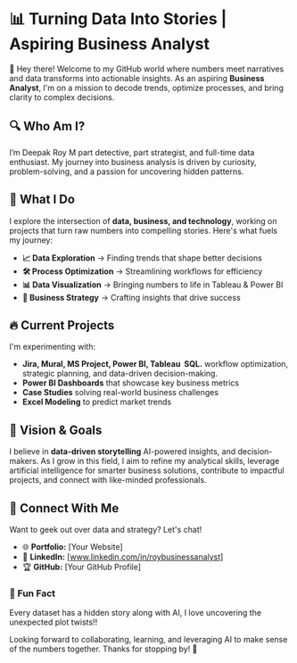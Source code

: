 # 📊 Turning Data Into Stories | Aspiring Business Analyst  

👋 Hey there! Welcome to my GitHub world where numbers meet narratives and data transforms into actionable insights. As an aspiring **Business Analyst**, I'm on a mission to decode trends, optimize processes, and bring clarity to complex decisions.  

## 🔍 Who Am I?  
I’m Deepak Roy M part detective, part strategist, and full-time data enthusiast. My journey into business analysis is driven by curiosity, problem-solving, and a passion for uncovering hidden patterns.  

## 🚀 What I Do  
I explore the intersection of **data, business, and technology**, working on projects that turn raw numbers into compelling stories. Here's what fuels my journey:  
- **📈 Data Exploration** → Finding trends that shape better decisions  
- **🛠️ Process Optimization** → Streamlining workflows for efficiency  
- **📊 Data Visualization** → Bringing numbers to life in Tableau & Power BI  
- **📖 Business Strategy** → Crafting insights that drive success  

## 🔥 Current Projects  
I'm experimenting with:  
- **Jira, Mural, MS Project, Power BI, Tableau  SQL.** workflow optimization, strategic planning, and data-driven decision-making.
- **Power BI Dashboards** that showcase key business metrics  
- **Case Studies** solving real-world business challenges  
- **Excel Modeling** to predict market trends  

## 🎯 Vision & Goals  
I believe in **data-driven storytelling** AI-powered insights, and decision-makers. As I grow in this field, I aim to refine my analytical skills, leverage artificial intelligence for smarter business solutions, contribute to impactful projects, and connect with like-minded professionals.
## 📌 Connect With Me  
Want to geek out over data and strategy? Let's chat!  
- 🌐 **Portfolio:** [Your Website]  
- 💼 **LinkedIn:** [www.linkedin.com/in/roybusinessanalyst]  
- 🏆 **GitHub:** [Your GitHub Profile]  

### 🚀 Fun Fact  
Every dataset has a hidden story along with AI, I love uncovering the unexpected plot twists!!  

Looking forward to collaborating, learning, and leveraging AI to make sense of the numbers together. Thanks for stopping by! 🚀
